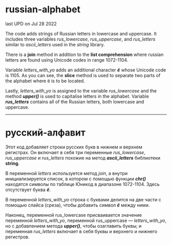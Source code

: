 # russian-alphabet
last UPD on Jul 28 2022

The code adds strings of Russian letters in lowercase and uppercase.
It includes three variables *rus_lowercase*, *rus_uppercase*, and *rus_letters* similar to *ascii_letters* used in the *string* library.

There is a **join** method in addition to the **list comprehension** where russian letters are found using Unicode codes in range 1072-1104.

Variable *letters_with_yo* adds an additional character ***ё*** whose Unicode code is 1105. As you can see, the **slice** method is used to separate two parts of the alphabet where ё is to be located.

Lastly, *letters_with_yo* is assigned to the variable *rus_lowercase* and the method ***upper()*** is used to capitalise letters in the alphabet. Variable ***rus_letters*** contains all of the Russian letters, both lowercase and uppercase.
________
# русский-алфавит
Этот код добавляет строки русских букв в нижнем и верхнем регистрах.
Он включает в себя три переменные *rus_lowercase*, *rus_uppercase* и *rus_letters* похожие на метод ***ascii_letters*** библиотеки **string**.

В переменной *letters* используется метод *join*, а внутри инициализируется список, в котором с помощью функции ***chr()*** находятся символы по таблице Юникод в диапазоне 1072-1104. Здесь отсутствует буква ***ё***.

В переменной *letters_with_yo* строка с буквами делится на две части с помощью слайса (среза), чтобы добавить символ ***ё*** между ними.

Наконец, переменной rus_lowercase присваивается значение переменной *letters_with_yo*, переменной rus_uppercase — *letters_with_yo*, но с добавлением метода ***upper()***, чтобы озаглавить буквы; и переменная *rus_letters* включает в себя буквы и верхнего и нижнего регистров.
